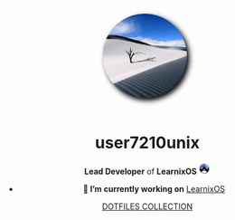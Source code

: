 <div align="center">
  <img src="pfp.png" width="180" height="180" style="border-radius:50%">
  <h1>user7210unix</h1>
  <p>
    <strong>Lead Developer</strong> of 
    <strong>LearnixOS</strong>
    <img src="https://raw.githubusercontent.com/LearnixOS/learnixos.github.io/main/assets/images/logo.png" width="20" height="20">
  </p>
</div>

<div align="center">


- **🔭 I’m currently working on** [ LearnixOS](https://learnixos.github.io/)


<div align="center">


 [ DOTFILES COLLECTION](https://github.com/user7210unix/dotfiles)
